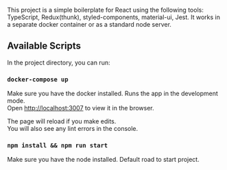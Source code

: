 This project is a simple boilerplate for React using the following tools: TypeScript, Redux(thunk), styled-components, material-ui, Jest. It works in a separate docker container or as a standard node server.

## Available Scripts

In the project directory, you can run:

### `docker-compose up`

Make sure you have the docker installed.
Runs the app in the development mode.<br />
Open [http://localhost:3007](http://localhost:3007) to view it in the browser.

The page will reload if you make edits.<br />
You will also see any lint errors in the console.

### `npm install && npm run start`

Make sure you have the node installed.
Default road to start project.
